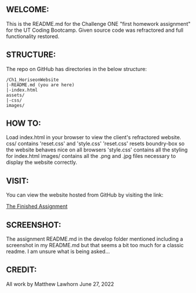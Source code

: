 
## WELCOME:
This is the README.md for the Challenge ONE "first homework assignment" for the UT Coding Bootcamp.
Given source code was refractored and full functionality restored. 

## STRUCTURE:
The repo on GitHub has directories in the below structure:

```
/Ch1_HoriseonWebsite
|-README.md (you are here)
|-index.html
assets/
|-css/
images/
```

## HOW TO:
Load index.html in your browser to view the client's refractored website.
css/ contains 'reset.css' and 'style.css'
'reset.css' resets boundry-box so the website behaves nice on all browsers
'style.css' contains all the styling for index.html
images/ contains all the .png and .jpg files necessary to display the website correctly.

## VISIT:
You can view the website hosted from GitHub by visiting the link:

[The Finished Assignment](https://lawhornmatt.github.io/Ch1_HoriseonWebsite/)

## SCREENSHOT:
The assignment README.md in the develop folder mentioned including a screenshot in my README.md but
that seems a bit too much for a classic readme. I am unsure what is being asked...

## CREDIT:
All work by Matthew Lawhorn
June 27, 2022
